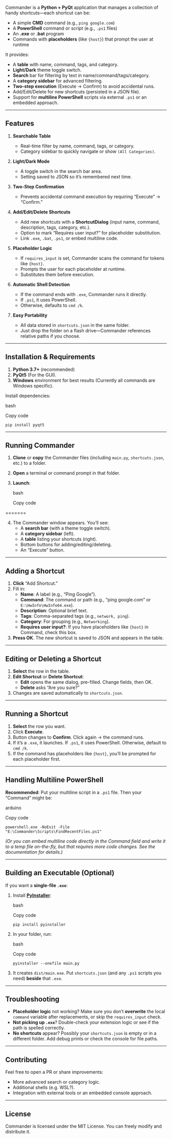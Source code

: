 
Commander is a **Python + PyQt** application that manages a collection of handy shortcuts—each shortcut can be:

- A simple **CMD** command (e.g., `ping google.com`)
- A **PowerShell** command or script (e.g., `.ps1` files)
- An **.exe** or **.bat** program
- Commands with **placeholders** (like `{host}`) that prompt the user at runtime

It provides:

- A **table** with name, command, tags, and category.
- **Light/Dark** theme toggle switch.
- **Search** bar for filtering by text in name/command/tags/category.
- A **category sidebar** for advanced filtering.
- **Two-step execution** (Execute → Confirm) to avoid accidental runs.
- Add/Edit/Delete for new shortcuts (persisted in a JSON file).
- Support for **multiline PowerShell** scripts via external `.ps1` or an embedded approach.

---

## Features

1. **Searchable Table**
    
    - Real-time filter by name, command, tags, or category.
    - Category sidebar to quickly navigate or show `(All Categories)`.
2. **Light/Dark Mode**
    
    - A toggle switch in the search bar area.
    - Setting saved to JSON so it’s remembered next time.
3. **Two-Step Confirmation**
    
    - Prevents accidental command execution by requiring “Execute” → “Confirm.”
4. **Add/Edit/Delete Shortcuts**
    
    - Add new shortcuts with a **ShortcutDialog** (input name, command, description, tags, category, etc.).
    - Option to mark “Requires user input?” for placeholder substitution.
    - Link `.exe`, `.bat`, `.ps1`, or embed multiline code.
5. **Placeholder Logic**
    
    - If `requires_input` is set, Commander scans the command for tokens like `{host}`.
    - Prompts the user for each placeholder at runtime.
    - Substitutes them before execution.
6. **Automatic Shell Detection**
    
    - If the command ends with `.exe`, Commander runs it directly.
    - If `.ps1`, it uses PowerShell.
    - Otherwise, defaults to `cmd /k`.
7. **Easy Portability**
    
    - All data stored in `shortcuts.json` in the same folder.
    - Just drop the folder on a flash drive—Commander references relative paths if you choose.

---

## Installation & Requirements

1. **Python 3.7+** (recommended)
2. **PyQt5** (For the GUI).
3. **Windows** environment for best results (Currently all commands are Windows specific).

Install dependencies:

bash

Copy code

`pip install pyqt5`

---

## Running Commander

1. **Clone** or **copy** the Commander files (including `main.py`, `shortcuts.json`, etc.) to a folder.
2. **Open** a terminal or command prompt in that folder.
3. **Launch**:
    
    bash
    
    Copy code
    
=======
    
4. The Commander window appears. You’ll see:
    - A **search bar** (with a theme toggle switch).
    - A **category sidebar** (left).
    - A **table** listing your shortcuts (right).
    - Bottom buttons for adding/editing/deleting.
    - An “Execute” button.

---

## Adding a Shortcut

1. **Click** “Add Shortcut.”
2. Fill in:
    - **Name**: A label (e.g., “Ping Google”).
    - **Command**: The command or path (e.g., “ping google.com” or `E:\HwInfo\HwInfo64.exe`).
    - **Description**: Optional brief text.
    - **Tags**: Comma-separated tags (e.g., `network, ping`).
    - **Category**: For grouping (e.g., `Networking`).
    - **Requires user input?**: If you have placeholders like `{host}` in Command, check this box.
3. **Press OK**. The new shortcut is saved to JSON and appears in the table.

---

## Editing or Deleting a Shortcut

1. **Select** the row in the table.
2. **Edit Shortcut** or **Delete Shortcut**:
    - **Edit** opens the same dialog, pre-filled. Change fields, then OK.
    - **Delete** asks “Are you sure?”
3. Changes are saved automatically to `shortcuts.json`.

---

## Running a Shortcut

1. **Select** the row you want.
2. Click **Execute**.
3. Button changes to **Confirm**. Click again → the command runs.
4. If it’s a `.exe`, it launches. If `.ps1`, it uses PowerShell. Otherwise, default to `cmd /k`.
5. If the command has placeholders like `{host}`, you’ll be prompted for each placeholder first.

---

## Handling Multiline PowerShell

**Recommended**: Put your multiline script in a `.ps1` file. Then your “Command” might be:

arduino

Copy code

`powershell.exe -NoExit -File "E:\Commander\Scripts\FindRecentFiles.ps1"`

_(Or you can embed multiline code directly in the Command field and write it to a temp file on-the-fly, but that requires more code changes. See the documentation for details.)_

---

## Building an Executable (Optional)

If you want a **single-file `.exe`**:

1. Install [**PyInstaller**](https://www.pyinstaller.org/):
    
    bash
    
    Copy code
    
    `pip install pyinstaller`
    
2. In your folder, run:
    
    bash
    
    Copy code
    
    `pyinstaller --onefile main.py`
    
3. It creates `dist/main.exe`. Put `shortcuts.json` (and any `.ps1` scripts you need) **beside** that `.exe`.

---

## Troubleshooting

- **Placeholder logic** not working? Make sure you don’t **overwrite** the local `command` variable after replacements, or skip the `requires_input` check.
- **Not picking up `.exe`**? Double-check your extension logic or see if the path is spelled correctly.
- **No shortcuts** appear? Possibly your `shortcuts.json` is empty or in a different folder. Add debug prints or check the console for file paths.

---

## Contributing

Feel free to open a PR or share improvements:

- More advanced search or category logic.
- Additional shells (e.g. WSL?).
- Integration with external tools or an embedded console approach.

---

## License

Commander is licensed under the MIT License. You can freely modify and distribute it.
